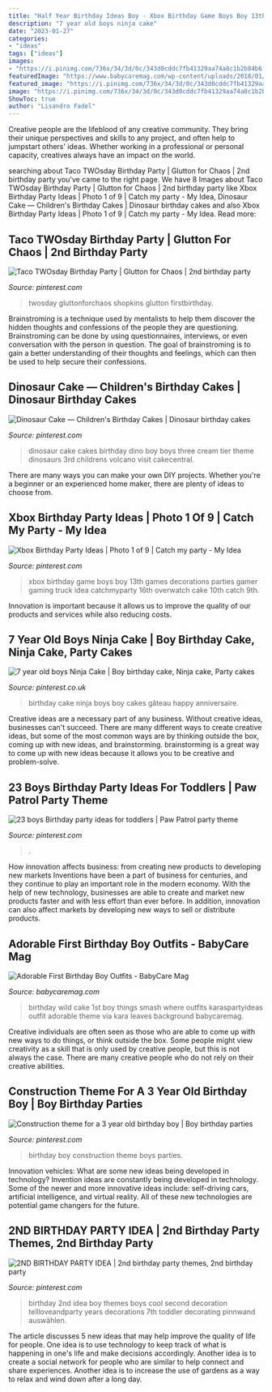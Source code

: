 ```yaml
---
title: "Half Year Birthday Ideas Boy - Xbox Birthday Game Boys Boy 13th Games Decorations Parties Gamer Gaming Truck Idea Catchmyparty 16th Overwatch Cake 10th Catch 9th"
description: "7 year old boys ninja cake"
date: "2023-01-27"
categories:
- "ideas"
tags: ["ideas"]
images:
- "https://i.pinimg.com/736x/34/3d/0c/343d0cddc7fb41329aa74a8c1b2b84b6.jpg"
featuredImage: "https://www.babycaremag.com/wp-content/uploads/2018/01/b3693e301ffe57a5664e5448889d4e7e.jpg"
featured_image: "https://i.pinimg.com/736x/34/3d/0c/343d0cddc7fb41329aa74a8c1b2b84b6.jpg"
image: "https://i.pinimg.com/736x/34/3d/0c/343d0cddc7fb41329aa74a8c1b2b84b6.jpg"
ShowToc: true
author: "Lisandro Fadel"
---
```



Creative people are the lifeblood of any creative community. They bring their unique perspectives and skills to any project, and often help to jumpstart others' ideas. Whether working in a professional or personal capacity, creatives always have an impact on the world.

	

		
searching about Taco TWOsday Birthday Party | Glutton for Chaos | 2nd birthday party you've came to the right page. We have 8 Images about Taco TWOsday Birthday Party | Glutton for Chaos | 2nd birthday party like Xbox Birthday Party Ideas | Photo 1 of 9 | Catch my party - My Idea, Dinosaur Cake — Children&#039;s Birthday Cakes | Dinosaur birthday cakes and also Xbox Birthday Party Ideas | Photo 1 of 9 | Catch my party - My Idea. Read more:
		
    
## Taco TWOsday Birthday Party | Glutton For Chaos | 2nd Birthday Party

<img loading=lazy src="https://i.pinimg.com/736x/88/8b/c8/888bc8c27bf9d6e60f282386e593dc58.jpg" onerror="this.onerror=null;this.src='https://tse2.mm.bing.net/th?id=OIP.LcUdKqW0GTrrx0hE_a0S-QHaLH&amp;pid=15.1';" alt="Taco TWOsday Birthday Party | Glutton for Chaos | 2nd birthday party">

_Source: pinterest.com_

>twosday gluttonforchaos shopkins glutton firstbirthday. 

	

Brainstroming is a technique used by mentalists to help them discover the hidden thoughts and confessions of the people they are questioning. Brainstroming can be done by using questionnaires, interviews, or even conversation with the person in question. The goal of brainstroming is to gain a better understanding of their thoughts and feelings, which can then be used to help secure their confessions.

    
## Dinosaur Cake — Children&#039;s Birthday Cakes | Dinosaur Birthday Cakes

<img loading=lazy src="https://i.pinimg.com/736x/c4/5d/06/c45d06ef7ac40654a2e77494832588ca--dino-cake-dinosaur-cake.jpg" onerror="this.onerror=null;this.src='https://tse2.mm.bing.net/th?id=OIP.p725fstGWmVj4SIbokK1BwHaLD&amp;pid=15.1';" alt="Dinosaur Cake — Children&#039;s Birthday Cakes | Dinosaur birthday cakes">

_Source: pinterest.com_

>dinosaur cake cakes birthday dino boy boys three cream tier theme dinosaurs 3rd childrens volcano visit cakecentral. 

	

There are many ways you can make your own DIY projects. Whether you're a beginner or an experienced home maker, there are plenty of ideas to choose from.

    
## Xbox Birthday Party Ideas | Photo 1 Of 9 | Catch My Party - My Idea

<img loading=lazy src="https://i.pinimg.com/736x/34/3d/0c/343d0cddc7fb41329aa74a8c1b2b84b6.jpg" onerror="this.onerror=null;this.src='https://tse3.mm.bing.net/th?id=OIP.sP9p88XzjI5bDDXmXy0BGgHaJ3&amp;pid=15.1';" alt="Xbox Birthday Party Ideas | Photo 1 of 9 | Catch my party - My Idea">

_Source: pinterest.com_

>xbox birthday game boys boy 13th games decorations parties gamer gaming truck idea catchmyparty 16th overwatch cake 10th catch 9th. 

	

Innovation is important because it allows us to improve the quality of our products and services while also reducing costs.

    
## 7 Year Old Boys Ninja Cake | Boy Birthday Cake, Ninja Cake, Party Cakes

<img loading=lazy src="https://i.pinimg.com/736x/e0/a1/23/e0a123ea265aba02570b8ddf1c7280b4--trifle.jpg" onerror="this.onerror=null;this.src='https://tse3.mm.bing.net/th?id=OIP.YzZq_14PWYieheJAhY4zJQHaLH&amp;pid=15.1';" alt="7 year old boys Ninja Cake | Boy birthday cake, Ninja cake, Party cakes">

_Source: pinterest.co.uk_

>birthday cake ninja boys boy cakes gâteau happy anniversaire. 

	

Creative ideas are a necessary part of any business. Without creative ideas, businesses can't succeed. There are many different ways to create creative ideas, but some of the most common ways are by thinking outside the box, coming up with new ideas, and brainstorming. brainstorming is a great way to come up with new ideas because it allows you to be creative and problem-solve.

    
## 23 Boys Birthday Party Ideas For Toddlers | Paw Patrol Party Theme

<img loading=lazy src="https://i.pinimg.com/736x/1e/40/1b/1e401bde144e613c7b950ba2e8528196.jpg" onerror="this.onerror=null;this.src='https://tse1.mm.bing.net/th?id=OIP.7CeYkk_Vdw2zR09mRCagMAHaKI&amp;pid=15.1';" alt="23 boys Birthday party ideas for toddlers | Paw Patrol party theme">

_Source: pinterest.com_

>. 

	

How innovation affects business: from creating new products to developing new markets
Inventions have been a part of business for centuries, and they continue to play an important role in the modern economy. With the help of new technology, businesses are able to create and market new products faster and with less effort than ever before. In addition, innovation can also affect markets by developing new ways to sell or distribute products.

    
## Adorable First Birthday Boy Outfits - BabyCare Mag

<img loading=lazy src="https://www.babycaremag.com/wp-content/uploads/2018/01/b3693e301ffe57a5664e5448889d4e7e.jpg" onerror="this.onerror=null;this.src='https://tse3.mm.bing.net/th?id=OIP.s8JJgC1h25cf2ojmsg7q7wHaLI&amp;pid=15.1';" alt="Adorable First Birthday Boy Outfits - BabyCare Mag">

_Source: babycaremag.com_

>birthday wild cake 1st boy things smash where outfits karaspartyideas outfit adorable theme via kara leaves background babycaremag. 

	

Creative individuals are often seen as those who are able to come up with new ways to do things, or think outside the box. Some people might view creativity as a skill that is only used by creative people, but this is not always the case. There are many creative people who do not rely on their creative abilities.

    
## Construction Theme For A 3 Year Old Birthday Boy | Boy Birthday Parties

<img loading=lazy src="https://i.pinimg.com/736x/20/44/09/2044095d7f1186171b5f813aa2a352b6--special-birthday-birthday-boys.jpg" onerror="this.onerror=null;this.src='https://tse2.mm.bing.net/th?id=OIP.791tYitlrYVzgjdkUmkpigHaLI&amp;pid=15.1';" alt="Construction theme for a 3 year old birthday boy | Boy birthday parties">

_Source: pinterest.com_

>birthday boy construction theme boys parties. 

	

Innovation vehicles: What are some new ideas being developed in technology?
Invention ideas are constantly being developed in technology. Some of the newer and more innovative ideas include: self-driving cars, artificial intelligence, and virtual reality. All of these new technologies are potential game changers for the future.

    
## 2ND BIRTHDAY PARTY IDEA | 2nd Birthday Party Themes, 2nd Birthday Party

<img loading=lazy src="https://i.pinimg.com/736x/68/51/07/68510798d86d4eeb878eab7774f3749c.jpg" onerror="this.onerror=null;this.src='https://tse2.mm.bing.net/th?id=OIP.gSuqNDRQpywM8V6rpx6xLQHaLH&amp;pid=15.1';" alt="2ND BIRTHDAY PARTY IDEA | 2nd birthday party themes, 2nd birthday party">

_Source: pinterest.com_

>birthday 2nd idea boy themes boys cool second decoration tellloveandparty years decorations 7th toddler decorating pinnwand auswählen. 

	

The article discusses 5 new ideas that may help improve the quality of life for people. One idea is to use technology to keep track of what is happening in one's life and make decisions accordingly. Another idea is to create a social network for people who are similar to help connect and share experiences. Another idea is to increase the use of gardens as a way to relax and wind down after a long day.

